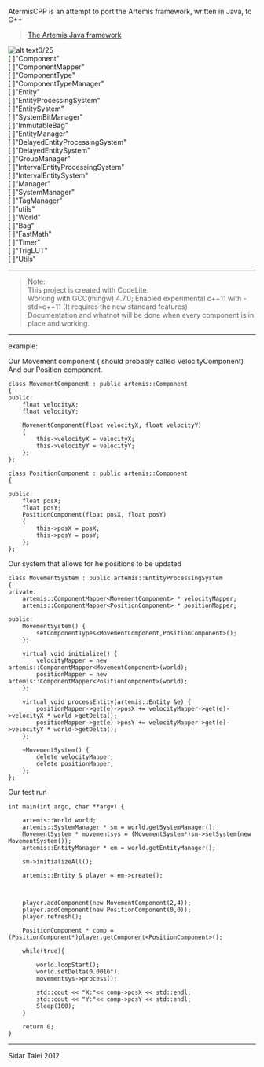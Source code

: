 AtermisCPP is an attempt to port the Artemis framework, written in Java, to C++
>[The Artemis Java framework](http://gamadu.com/artemis/ "Title")


![alt text](https://dl.dropbox.com/u/12043338/11check_mark.png "check")0/25  
[ ]"Component"  
[ ]"ComponentMapper"  
[ ]"ComponentType"  
[ ]"ComponentTypeManager"  
[ ]"Entity"  
[ ]"EntityProcessingSystem"  
[ ]"EntitySystem"  
[ ]"SystemBitManager"  
[ ]"ImmutableBag"  
[ ]"EntityManager"  
[ ]"DelayedEntityProcessingSystem"  
[ ]"DelayedEntitySystem"  
[ ]"GroupManager"  
[ ]"IntervalEntityProcessingSystem"  
[ ]"IntervalEntitySystem"  
[ ]"Manager"  
[ ]"SystemManager"  
[ ]"TagManager"  
[ ]"utils"  
[ ]"World"  
[ ]"Bag"  
[ ]"FastMath"  
[ ]"Timer"  
[ ]"TrigLUT"  
[ ]"Utils" 
 
***

>Note:  
>This project is created with CodeLite.   
>Working with GCC(mingw) 4.7.0; Enabled experimental c++11 with -std=c++11 (It requires the new standard features)  
>Documentation and whatnot will be done when every component is in place and working.

***

example:

Our Movement component ( should probably called VelocityComponent) And our Position component.  

	class MovementComponent : public artemis::Component
	{
	public:
		float velocityX;
		float velocityY;
		
		MovementComponent(float velocityX, float velocityY)
		{
			this->velocityX = velocityX;
			this->velocityY = velocityY;
		};
	};
	
	class PositionComponent : public artemis::Component
    {
		
	public:
		float posX;
		float posY;
		PositionComponent(float posX, float posY)
		{
			this->posX = posX;
			this->posY = posY;
		};
	};
	
Our system that allows for he positions to be updated  
				
	class MovementSystem : public artemis::EntityProcessingSystem
	{
	private:
		artemis::ComponentMapper<MovementComponent> * velocityMapper;
		artemis::ComponentMapper<PositionComponent> * positionMapper;

	public:
		MovementSystem() {
			setComponentTypes<MovementComponent,PositionComponent>();
		};

		virtual void initialize() {
			velocityMapper = new artemis::ComponentMapper<MovementComponent>(world);
			positionMapper = new artemis::ComponentMapper<PositionComponent>(world);
		};

		virtual void processEntity(artemis::Entity &e) {
			positionMapper->get(e)->posX += velocityMapper->get(e)->velocityX * world->getDelta();
			positionMapper->get(e)->posY += velocityMapper->get(e)->velocityY * world->getDelta();
		};

		~MovementSystem() {
			delete velocityMapper;
			delete positionMapper;
		};
	};

Our test run  

	int main(int argc, char **argv) {
		
		artemis::World world;
		artemis::SystemManager * sm = world.getSystemManager();
		MovementSystem * movementsys = (MovementSystem*)sm->setSystem(new MovementSystem());
		artemis::EntityManager * em = world.getEntityManager();
		
		sm->initializeAll();
		
		artemis::Entity & player = em->create();
		
		
		
		player.addComponent(new MovementComponent(2,4));
		player.addComponent(new PositionComponent(0,0));
		player.refresh();
		
		PositionComponent * comp = (PositionComponent*)player.getComponent<PositionComponent>();
		
		while(true){
			
			world.loopStart();
			world.setDelta(0.0016f);
			movementsys->process();
			
			std::cout << "X:"<< comp->posX << std::endl;
			std::cout << "Y:"<< comp->posY << std::endl;
			Sleep(160);
		}
		
		return 0;
	}
***


Sidar Talei 2012